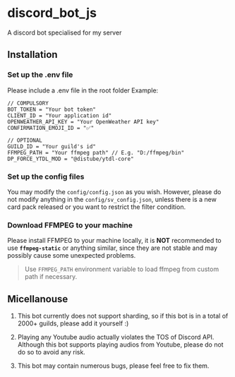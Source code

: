 # discord_bot_js
A discord bot specialised for my server

## Installation

### Set up the .env file
Please include a .env file in the root folder
Example:
```
// COMPULSORY
BOT_TOKEN = "Your bot token"
CLIENT_ID = "Your application id"
OPENWEATHER_API_KEY = "Your OpenWeather API key"
CONFIRMATION_EMOJI_ID = "✅"

// OPTIONAL
GUILD_ID = "Your guild's id"
FFMPEG_PATH = "Your ffmpeg path" // E.g. "D:/ffmpeg/bin"
DP_FORCE_YTDL_MOD = "@distube/ytdl-core"
```

### Set up the config files
You may modify the `config/config.json` as you wish. However, please do not modify anything in the `config/sv_config.json`, unless there is a new card pack released or you want to restrict the filter condition.

### Download FFMPEG to your machine
Please install FFMPEG to your machine locally, it is **NOT** recommended to use **`ffmpeg-static`** or anything similar, since they are not stable and may possibly cause some unexpected problems.
> Use `FFMPEG_PATH` environment variable to load ffmpeg from custom path if necessary.

## Micellanouse
1. This bot currently does not support sharding, so if this bot is in a total of 2000+ guilds, please add it yourself :)

2. Playing any Youtube audio actually violates the TOS of Discord API. Although this bot supports playing audios from Youtube, please do not do so to avoid any risk.

3. This bot may contain numerous bugs, please feel free to fix them.

